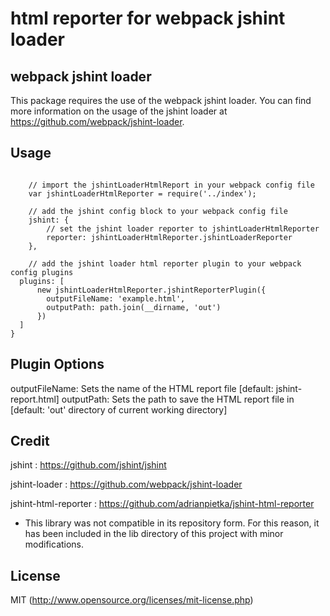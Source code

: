 # html reporter for webpack jshint loader

## webpack jshint loader

This package requires the use of the webpack jshint loader. You can find more information on the usage of the jshint loader at https://github.com/webpack/jshint-loader.

## Usage

```

	// import the jshintLoaderHtmlReport in your webpack config file
	var jshintLoaderHtmlReporter = require('../index');
	
	// add the jshint config block to your webpack config file
	jshint: {
		// set the jshint loader reporter to jshintLoaderHtmlReporter
		reporter: jshintLoaderHtmlReporter.jshintLoaderReporter
	},
	
	// add the jshint loader html reporter plugin to your webpack config plugins
  plugins: [
      new jshintLoaderHtmlReporter.jshintReporterPlugin({
        outputFileName: 'example.html',
        outputPath: path.join(__dirname, 'out')
      })
  ]
}
```

## Plugin Options

outputFileName: Sets the name of the HTML report file [default: jshint-report.html]
outputPath: Sets the path to save the HTML report file in [default: 'out' directory of current working directory]

## Credit

jshint : https://github.com/jshint/jshint

jshint-loader : https://github.com/webpack/jshint-loader

jshint-html-reporter : https://github.com/adrianpietka/jshint-html-reporter

  * This library was not compatible in its repository form. For this reason, it has been included in the lib directory of this project with minor modifications.

## License

MIT (http://www.opensource.org/licenses/mit-license.php)
